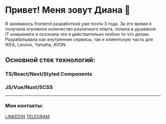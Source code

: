 # Привет! Меня зовут Диана 👋

Я занимаюсь frontend разработкой уже почти 3 года.
За это время я получила огромное количество различного опыта, попала в
душевное IT комьюнити и осознала что я действительно люблю то что делаю.
Разрабатывала как внутренние сервисы, так и клиентскую часть для IKEA,
Lenovo, Yamaha, AVON.

## Основной стек технологий:
### TS/React/Next/Styled Components
### JS/Vue/Nuxt/SCSS

---

### Мои контакты:

[LINKEDIN][linkedin]
[TELEGRAM][telegram]

<br />






[linkedin]: https://www.linkedin.com/in/dianazaharova
[telegram]: https://t.me/DianaZaharova
